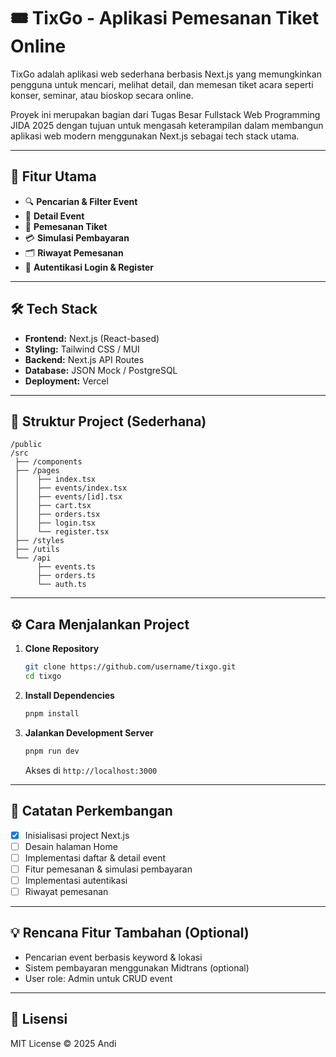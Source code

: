 # 🎟️ TixGo - Aplikasi Pemesanan Tiket Online

TixGo adalah aplikasi web sederhana berbasis Next.js yang memungkinkan pengguna untuk mencari, melihat detail, dan memesan tiket acara seperti konser, seminar, atau bioskop secara online.

Proyek ini merupakan bagian dari Tugas Besar Fullstack Web Programming JIDA 2025 dengan tujuan untuk mengasah keterampilan dalam membangun aplikasi web modern menggunakan Next.js sebagai tech stack utama.

---

## 🚀 Fitur Utama

- 🔍 **Pencarian & Filter Event**
- 📄 **Detail Event**
- 🛒 **Pemesanan Tiket**
- 💳 **Simulasi Pembayaran**
- 🗂️ **Riwayat Pemesanan**
- 🔐 **Autentikasi Login & Register**

---

## 🛠️ Tech Stack

- **Frontend:** Next.js (React-based)
- **Styling:** Tailwind CSS / MUI
- **Backend:** Next.js API Routes
- **Database:** JSON Mock / PostgreSQL
- **Deployment:** Vercel

---

## 📁 Struktur Project (Sederhana)

```
/public
/src
 ├── /components
 ├── /pages
 │    ├── index.tsx
 │    ├── events/index.tsx
 │    ├── events/[id].tsx
 │    ├── cart.tsx
 │    ├── orders.tsx
 │    ├── login.tsx
 │    └── register.tsx
 ├── /styles
 ├── /utils
 └── /api
      ├── events.ts
      ├── orders.ts
      └── auth.ts
```

---

## ⚙️ Cara Menjalankan Project

1. **Clone Repository**
   ```bash
   git clone https://github.com/username/tixgo.git
   cd tixgo
   ```

2. **Install Dependencies**
   ```bash
   pnpm install
   ```

3. **Jalankan Development Server**
   ```bash
   pnpm run dev
   ```
   Akses di `http://localhost:3000`

---

## 📝 Catatan Perkembangan

- [x] Inisialisasi project Next.js
- [ ] Desain halaman Home
- [ ] Implementasi daftar & detail event
- [ ] Fitur pemesanan & simulasi pembayaran
- [ ] Implementasi autentikasi
- [ ] Riwayat pemesanan

---

## 💡 Rencana Fitur Tambahan (Optional)

- Pencarian event berbasis keyword & lokasi
- Sistem pembayaran menggunakan Midtrans (optional)
- User role: Admin untuk CRUD event

---

## 📄 Lisensi

MIT License © 2025 Andi
